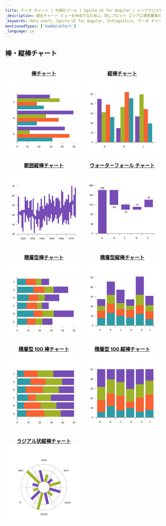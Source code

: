 ```yaml
---
title: データ チャート | 可視化ツール | Ignite UI for Angular | インフラジスティックス | 棒チャートと縦棒チャート
_description: 複合チャート ビューを作成するために、同じプロット エリアに視覚要素の複数のインスタンスを表示するエリア チャートを作成します。
_keywords: data chart, Ignite UI for Angular, Infragistics, データ チャート, インフラジスティックス
mentionedTypes: ['XamDataChart']
_language: ja
---
```


## 棒・縦棒チャート

<section class="feature__container">
    <style>
        .linkContent {
            display: flex;
            flex-flow: column;
            align-items: center;
        }
        .link {
            display: inline-block;
            font-size: 1.0rem;
        }
        img {
            width: 250px;
            height: 250px;
            margin-top: -20px;
        }
    </style>
    <body>
        <a class="link" href="data-chart-type-category-bar-series.md">
            <div class="linkContent">
                <h4>棒チャート</h4>
                <img src="../images/charts/data-chart-type-category-bar-series.png">
            </div>
        </a>
        <a class="link" href="data-chart-type-category-column-series.md">
            <div class="linkContent">
                <h4>縦棒チャート</h4>
                <img src="../images/charts/data-chart-type-category-column-series.png">
            </div>
        </a>
        <a class="link" href="data-chart-type-range-column-series.md">
            <div class="linkContent">
                <h4>範囲縦棒チャート</h4>
                <img src="../images/charts/data-chart-type-range-column-series.png">
            </div>
        </a>
        <a class="link" href="data-chart-type-category-waterfall-series.md">
            <div class="linkContent">
                <h4>ウォーターフォール チャート</h4>
                <img src="../images/charts/data-chart-type-category-waterfall-series.png">
            </div>
        </a>
        <br>
        <a class="link" href="data-chart-type-stacked-bar-series.md">
            <div class="linkContent">
                <h4>積層型棒チャート</h4>
                <img src="../images/charts/data-chart-type-stacked-bar-series.png">
            </div>
        </a>
        <a class="link" href="data-chart-type-stacked-column-series.md">
            <div class="linkContent">
                <h4>積層型縦棒チャート</h4>
                <img src="../images/charts/data-chart-type-stacked-column-series.png">
            </div>
        </a>
        <a class="link" href="data-chart-type-stacked-100-bar-series.md">
            <div class="linkContent">
                <h4>積層型 100 棒チャート</h4>
                <img src="../images/charts/data-chart-type-stacked-100-bar-series.png">
            </div>
        </a>
        <a class="link" href="data-chart-type-stacked-100-column-series.md">
            <div class="linkContent">
                <h4>積層型 100 縦棒チャート</h4>
                <img src="../images/charts/data-chart-type-stacked-100-column-series.png">
            </div>
        </a>
        <br>
        <a class="link" href="data-chart-type-radial-column-series.md">
            <div class="linkContent">
                <h4>ラジアル状縦棒チャート</h4>
                <img src="../images/charts/data-chart-type-radial-column-series.png">
            </div>
        </a>
    </body>
</section>
